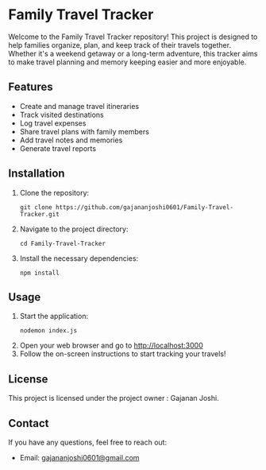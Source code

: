 <h1>Family Travel Tracker</h1>

<p>Welcome to the Family Travel Tracker repository! This project is designed to help families organize, plan, and keep track of their travels together. Whether it's a weekend getaway or a long-term adventure, this tracker aims to make travel planning and memory keeping easier and more enjoyable.</p>

<h2>Features</h2>
<ul>
    <li>Create and manage travel itineraries</li>
    <li>Track visited destinations</li>
    <li>Log travel expenses</li>
    <li>Share travel plans with family members</li>
    <li>Add travel notes and memories</li>
    <li>Generate travel reports</li>
</ul>

<h2>Installation</h2>
<ol>
    <li>Clone the repository:
        <pre><code>git clone https://github.com/gajananjoshi0601/Family-Travel-Tracker.git</code></pre>
    </li>
    <li>Navigate to the project directory:
        <pre><code>cd Family-Travel-Tracker</code></pre>
    </li>
    <li>Install the necessary dependencies:
        <pre><code>npm install</code></pre>
    </li>
</ol>

<h2>Usage</h2>
<ol>
    <li>Start the application:
        <pre><code>nodemon index.js</code></pre>
    </li>
    <li>Open your web browser and go to <a href="http://localhost:3000">http://localhost:3000</a></li>
    <li>Follow the on-screen instructions to start tracking your travels!</li>
</ol>

<h2>License</h2>
<p>This project is licensed under the project owner : Gajanan Joshi.</p>

<h2>Contact</h2>
<p>If you have any questions, feel free to reach out:</p>
<ul>
    <li>Email: <a href="mailto:gajananjoshi0601@gmail.com">gajananjoshi0601@gmail.com</a></li>
</ul>

</body>
</html>
